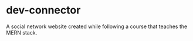 # dev-connector
A social network website created while following a course that teaches the MERN stack.
